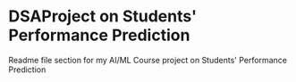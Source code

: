 # DSAProject on Students' Performance Prediction
Readme file section for my AI/ML Course project on Students' Performance Prediction 
